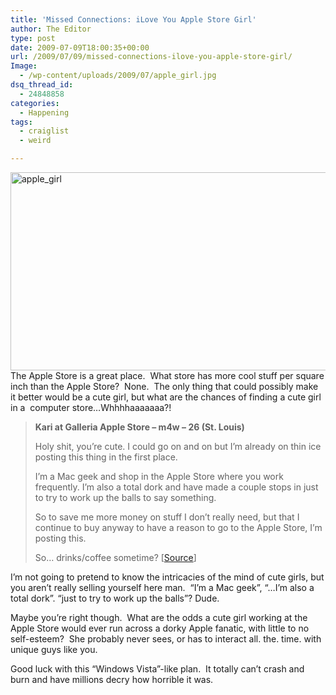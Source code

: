 ```yaml
---
title: 'Missed Connections: iLove You Apple Store Girl'
author: The Editor
type: post
date: 2009-07-09T18:00:35+00:00
url: /2009/07/09/missed-connections-ilove-you-apple-store-girl/
Image:
  - /wp-content/uploads/2009/07/apple_girl.jpg
dsq_thread_id:
  - 24848858
categories:
  - Happening
tags:
  - craiglist
  - weird

---
```

<p style="text-align: left;">
  <a href="http://punchingkitty.com/wp-content/uploads/2009/07/apple_girl.jpg"><img class="size-full wp-image-821 aligncenter" title="apple_girl" src="http://punchingkitty.com/wp-content/uploads/2009/07/apple_girl.jpg" alt="apple_girl" width="565" height="317" srcset="http://media.punchingkitty.com/wordpress/2009/07/apple_girl.jpg 565w, http://media.punchingkitty.com/wordpress/2009/07/apple_girl-300x168.jpg 300w" sizes="(max-width: 565px) 100vw, 565px" /></a>The Apple Store is a great place.  What store has more cool stuff per square inch than the Apple Store?  None.  The only thing that could possibly make it better would be a cute girl, but what are the chances of finding a cute girl in a  computer store&#8230;Whhhhaaaaaaa?!
</p>

> **Kari at Galleria Apple Store &#8211; m4w &#8211; 26 (St. Louis)**
> 
> Holy shit, you&#8217;re cute. I could go on and on but I&#8217;m already on thin ice posting this thing in the first place.
> 
> I&#8217;m a Mac geek and shop in the Apple Store where you work frequently. I&#8217;m also a total dork and have made a couple stops in just to try to work up the balls to say something.
> 
> So to save me more money on stuff I don&#8217;t really need, but that I continue to buy anyway to have a reason to go to the Apple Store, I&#8217;m posting this.
> 
> So&#8230; drinks/coffee sometime? [[Source][1]]

I&#8217;m not going to pretend to know the intricacies of the mind of cute girls, but you aren&#8217;t really selling yourself here man.  &#8220;I&#8217;m a Mac geek&#8221;, &#8220;&#8230;I&#8217;m also a total dork&#8221;. &#8220;just to try to work up the balls&#8221;? Dude.

Maybe you&#8217;re right though.  What are the odds a cute girl working at the Apple Store would ever run across a dorky Apple fanatic, with little to no self-esteem?  She probably never sees, or has to interact all. the. time. with unique guys like you.

Good luck with this &#8220;Windows Vista&#8221;-like plan.  It totally can&#8217;t crash and burn and have millions decry how horrible it was.

 [1]: http://stlouis.craigslist.org/mis/1259888033.html